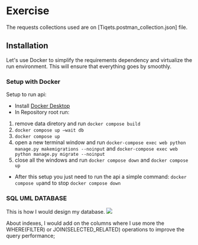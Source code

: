 # Exercise

The requests collections used are on [Tiqets.postman_collection.json] file.

## Installation

Let's use Docker to simplify the requirements dependency and virtualize the run environment. This will ensure that
everything goes by smoothly.


### Setup with Docker
Setup to run api:
 - Install [Docker Desktop](https://www.docker.com/products/docker-desktop/)
 - In Repository root run: 
 1) remove data diretory and run `docker compose build` 
 2) `docker compose up —wait db` 
 3) `docker compose up` 
 4) open a new terminal window and run `docker-compose exec web python manage.py makemigrations --noinput` and `docker-compose exec web python manage.py migrate --noinput` 
 5) close all the windows and run `docker compose down` and `docker compose up` 
 - After this setup you just need to run the api a simple command: `docker compose up`and to stop `docker compose down`

### SQL UML DATABASE
This is how I would design my database.
![](https://drive.google.com/file/d/1nU7xj-039mig1jsYmjuXr-NSExogDlex/view?usp=sharing)

About indexes, I would add on the columns where I use more the WHERE(FILTER) or JOIN(SELECTED_RELATED) operations to improve the query performance;
